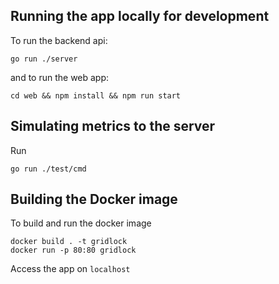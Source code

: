 ## Running the app locally for development

To run the backend api:
```
go run ./server
```

and to run the web app:
```
cd web && npm install && npm run start
```

## Simulating metrics to the server

Run
```
go run ./test/cmd
```

## Building the Docker image

To build and run the docker image
```
docker build . -t gridlock
docker run -p 80:80 gridlock
```
Access the app on `localhost`
